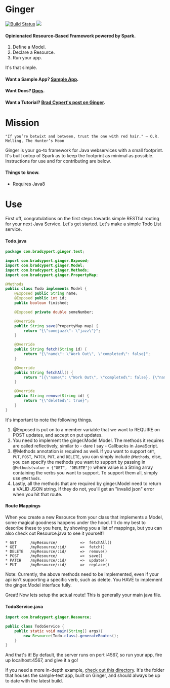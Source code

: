 # Ginger
[![Build Status](https://travis-ci.org/bradcypert/Ginger.svg)](https://travis-ci.org/bradcypert/Ginger) 
[![](https://img.shields.io/badge/docs-1.1.2-orange.svg)](http://bradcypert.github.io/Ginger/)

#### Opinionated Resource-Based Framework powered by Spark.

1. Define a Model.
2. Declare a Resource.
3. Run your app.

It's that simple.

#### Want a Sample App? [Sample App](http://www.github.com/bradcypert/GingerSampleApp).
#### Want Docs? [Docs](http://bradcypert.github.io/Ginger/).
#### Want a Tutorial? [Brad Cypert's post on Ginger](http://www.bradcypert.com/getting-started-with-ginger/).

# Mission
```
"If you’re betwixt and between, trust the one with red hair." – O.R. Melling, The Hunter’s Moon
```

Ginger is your go-to framework for Java webservices with a small footprint. It's built ontop of Spark as to keep the footprint as minimal as possible.  Instructions for use and for contributing are below.

#### Things to know.
* Requires Java8

# Use
First off, congratulations on the first steps towards simple RESTful routing for your next Java Service. Let's get started. Let's make a simple Todo List service.

#### Todo.java
```java
package com.bradcypert.ginger.test;

import com.bradcypert.ginger.Exposed;
import com.bradcypert.ginger.Model;
import com.bradcypert.ginger.Methods;
import com.bradcypert.ginger.PropertyMap;

@Methods
public class Todo implements Model {
    @Exposed public String name;
    @Exposed public int id;
    public boolean finished;

    @Exposed private double someNumber;

    @Override
    public String save(PropertyMap map) {
        return "{\"somejazz\": \"jazz\"}";
    }

    @Override
    public String fetch(String id) {
        return "{\"name\": \"Work Out\", \"completed\": false}";
    }

    @Override
    public String fetchAll() {
        return "[{\"name\": \"Work Out\", \"completed\": false}, {\"name\": \"Sleep in\", \"completed\": true}]";
    }

    @Override
    public String remove(String id) {
        return "{\"deleted\": true}";
    }
}
```

It's important to note the following things.

1. @Exposed is put on to a member variable that we want to REQUIRE on POST updates, and accept on put updates.
2. You need to implement the ginger.Model Model. The methods it requires are called reflectively, similar to - dare I say - Callbacks in JavaScript.
3. @Methods annotation is required as well. If you want to support `GET`, `PUT`, `POST`, `PATCH`, `PUT`, and `DELETE`, you can simply include `@Methods`, else, you can specify the methods you want to support by passing in `@Methods(value = {"GET", "DELETE"})` where value is a String array containing the verbs you want to support. To support them all, simply use `@Methods`.
4. Lastly, all the methods that are required by ginger.Model need to return a VALID JSON string. If they do not, you'll get an "invalid json" error when you hit that route.

#### Route Mappings
When you create a new Resource from your class that implements a Model, some magical goodness happens under the hood. I'll do my best to describe these to you here, by showing you a list of mappings, but you can also check out Resource.java to see it yourself!
```
* GET      /myResource/          =>  fetchAll()
* GET      /myResource/:id/      =>  fetch()
* DELETE   /myResource/:id/      =>  remove()
* POST     /myResource/          =>  save()
* PATCH    /myResource/:id/      =>  update()
* PUT      /myResource/:id/      =>  replace()
```

Note: Currently, the above methods need to be implemented, even if your api isn't supporting a specific verb, such as delete. You HAVE to implement the ginger.Model interface fully.

Great! Now lets setup the actual route! This is generally your main java file.
#### TodoService.java
```java
import com.bradcypert.ginger.Resource;

public class TodoService {
    public static void main(String[] args){
        new Resource(Todo.class).generateRoutes();
    }
}
```

And that's it! By default, the server runs on port :4567, so run your app, fire up localhost:4567, and give it a go!

If you need a more in-depth example, [check out this directory](https://github.com/bradcypert/Ginger/tree/master/src/main/java/com/bradcypert/ginger/test). It's the folder that houses the sample-test app, built on Ginger, and should always be up to date with the latest build.
